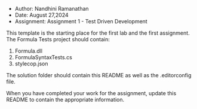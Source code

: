 - Author:	  Nandhini Ramanathan
- Date:		  August 27,2024
- Assignment: Assignment 1 - Test Driven Development

This template is the starting place for the first
lab and the first assignment.  The Formula Tests project should
contain:

1) Formula.dll
1) FormulaSyntaxTests.cs
1) stylecop.json

The solution folder should contain this README as well as the .editorconfig file.

When you have completed your work for the assignment, update this
README to contain the appropriate information.